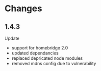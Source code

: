 # Changes

## 1.4.3
Update
-  support for homebridge 2.0
-  updated dependancies
-  replaced depricated node modules
-  removed mdns config due to vulnerability